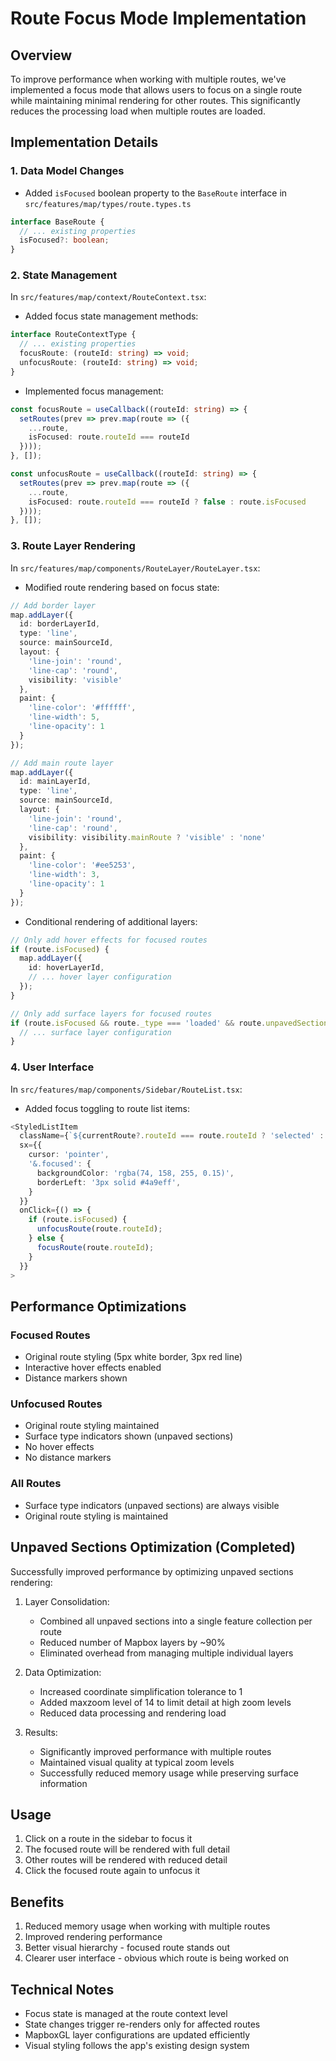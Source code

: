 # Route Focus Mode Implementation

## Overview
To improve performance when working with multiple routes, we've implemented a focus mode that allows users to focus on a single route while maintaining minimal rendering for other routes. This significantly reduces the processing load when multiple routes are loaded.

## Implementation Details

### 1. Data Model Changes
- Added `isFocused` boolean property to the `BaseRoute` interface in `src/features/map/types/route.types.ts`
```typescript
interface BaseRoute {
  // ... existing properties
  isFocused?: boolean;
}
```

### 2. State Management
In `src/features/map/context/RouteContext.tsx`:
- Added focus state management methods:
```typescript
interface RouteContextType {
  // ... existing properties
  focusRoute: (routeId: string) => void;
  unfocusRoute: (routeId: string) => void;
}
```

- Implemented focus management:
```typescript
const focusRoute = useCallback((routeId: string) => {
  setRoutes(prev => prev.map(route => ({
    ...route,
    isFocused: route.routeId === routeId
  })));
}, []);

const unfocusRoute = useCallback((routeId: string) => {
  setRoutes(prev => prev.map(route => ({
    ...route,
    isFocused: route.routeId === routeId ? false : route.isFocused
  })));
}, []);
```

### 3. Route Layer Rendering
In `src/features/map/components/RouteLayer/RouteLayer.tsx`:
- Modified route rendering based on focus state:
```typescript
// Add border layer
map.addLayer({
  id: borderLayerId,
  type: 'line',
  source: mainSourceId,
  layout: {
    'line-join': 'round',
    'line-cap': 'round',
    visibility: 'visible'
  },
  paint: {
    'line-color': '#ffffff',
    'line-width': 5,
    'line-opacity': 1
  }
});

// Add main route layer
map.addLayer({
  id: mainLayerId,
  type: 'line',
  source: mainSourceId,
  layout: {
    'line-join': 'round',
    'line-cap': 'round',
    visibility: visibility.mainRoute ? 'visible' : 'none'
  },
  paint: {
    'line-color': '#ee5253',
    'line-width': 3,
    'line-opacity': 1
  }
});
```

- Conditional rendering of additional layers:
```typescript
// Only add hover effects for focused routes
if (route.isFocused) {
  map.addLayer({
    id: hoverLayerId,
    // ... hover layer configuration
  });
}

// Only add surface layers for focused routes
if (route.isFocused && route._type === 'loaded' && route.unpavedSections) {
  // ... surface layer configuration
}
```

### 4. User Interface
In `src/features/map/components/Sidebar/RouteList.tsx`:
- Added focus toggling to route list items:
```typescript
<StyledListItem
  className={`${currentRoute?.routeId === route.routeId ? 'selected' : ''} ${route.isFocused ? 'focused' : ''}`}
  sx={{ 
    cursor: 'pointer',
    '&.focused': {
      backgroundColor: 'rgba(74, 158, 255, 0.15)',
      borderLeft: '3px solid #4a9eff',
    }
  }}
  onClick={() => {
    if (route.isFocused) {
      unfocusRoute(route.routeId);
    } else {
      focusRoute(route.routeId);
    }
  }}
>
```

## Performance Optimizations

### Focused Routes
- Original route styling (5px white border, 3px red line)
- Interactive hover effects enabled
- Distance markers shown

### Unfocused Routes
- Original route styling maintained
- Surface type indicators shown (unpaved sections)
- No hover effects
- No distance markers

### All Routes
- Surface type indicators (unpaved sections) are always visible
- Original route styling is maintained

## Unpaved Sections Optimization (Completed)
Successfully improved performance by optimizing unpaved sections rendering:
1. Layer Consolidation:
   - Combined all unpaved sections into a single feature collection per route
   - Reduced number of Mapbox layers by ~90%
   - Eliminated overhead from managing multiple individual layers

2. Data Optimization:
   - Increased coordinate simplification tolerance to 1
   - Added maxzoom level of 14 to limit detail at high zoom levels
   - Reduced data processing and rendering load

3. Results:
   - Significantly improved performance with multiple routes
   - Maintained visual quality at typical zoom levels
   - Successfully reduced memory usage while preserving surface information

## Usage
1. Click on a route in the sidebar to focus it
2. The focused route will be rendered with full detail
3. Other routes will be rendered with reduced detail
4. Click the focused route again to unfocus it

## Benefits
1. Reduced memory usage when working with multiple routes
2. Improved rendering performance
3. Better visual hierarchy - focused route stands out
4. Clearer user interface - obvious which route is being worked on

## Technical Notes
- Focus state is managed at the route context level
- State changes trigger re-renders only for affected routes
- MapboxGL layer configurations are updated efficiently
- Visual styling follows the app's existing design system
